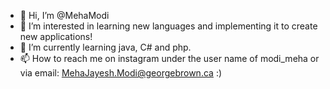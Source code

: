 - 👋 Hi, I’m @MehaModi
- 👀 I’m interested in learning new languages and implementing it to create new applications!
- 🌱 I’m currently learning java, C# and php.
- 📫 How to reach me on instagram under the user name of modi_meha or via email: MehaJayesh.Modi@georgebrown.ca :)

<!---
MehaModi/MehaModi is a ✨ special ✨ repository because its `README.md` (this file) appears on your GitHub profile.
You can click the Preview link to take a look at your changes.
--->
